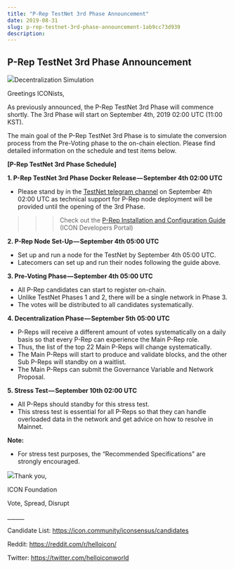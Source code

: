 ```yaml
---
title: "P-Rep TestNet 3rd Phase Announcement"
date: 2019-08-31
slug: p-rep-testnet-3rd-phase-announcement-1ab9cc73d939
description:
---
```


## P-Rep TestNet 3rd Phase Announcement

![](https://cdn-images-1.medium.com/max/800/1*kJ9A1eE2JFQp-mgQDOcDgQ.png)Decentralization Simulation

Greetings ICONists,

As previously announced, the P-Rep TestNet 3rd Phase will commence shortly. The 3rd Phase will start on September 4th, 2019 02:00 UTC (11:00 KST).

The main goal of the P-Rep TestNet 3rd Phase is to simulate the conversion process from the Pre-Voting phase to the on-chain election. Please find detailed information on the schedule and test items below.

**[P-Rep TestNet 3rd Phase Schedule]**

**1. P-Rep TestNet 3rd Phase Docker Release — September 4th 02:00 UTC**

* Please stand by in the [TestNet telegram channel](https://t.me/joinchat/H33WtRIOelpmVW2JExULOQ) on September 4th 02:00 UTC as technical support for P-Rep node deployment will be provided until the opening of the 3rd Phase.

>>> Check out the [P-Rep Installation and Configuration Guide](https://www.icondev.io/docs/p-rep-installation-and-configuration) (ICON Developers Portal)

**2. P-Rep Node Set-Up — September 4th 05:00 UTC**

* Set up and run a node for the TestNet by September 4th 05:00 UTC.
* Latecomers can set up and run their nodes following the guide above.

**3. Pre-Voting Phase — September 4th 05:00 UTC**

* All P-Rep candidates can start to register on-chain.
* Unlike TestNet Phases 1 and 2, there will be a single network in Phase 3.
* The votes will be distributed to all candidates systematically.

**4. Decentralization Phase — September 5th 05:00 UTC**

* P-Reps will receive a different amount of votes systematically on a daily basis so that every P-Rep can experience the Main P-Rep role.
* Thus, the list of the top 22 Main P-Reps will change systematically.
* The Main P-Reps will start to produce and validate blocks, and the other Sub P-Reps will standby on a waitlist.
* The Main P-Reps can submit the Governance Variable and Network Proposal.

**5. Stress Test — September 10th 02:00 UTC**

* All P-Reps should standby for this stress test.
* This stress test is essential for all P-Reps so that they can handle overloaded data in the network and get advice on how to resolve in Mainnet.

**Note:**

* For stress test purposes, the “Recommended Specifications” are strongly encouraged.

![](https://cdn-images-1.medium.com/max/800/1*9rCIaSRhBaBNcBxxnYAp0g.png)Thank you,

ICON Foundation

Vote, Spread, Disrupt

\_\_\_\_\_\_

Candidate List: <https://icon.community/iconsensus/candidates>

Reddit: <https://reddit.com/r/helloicon/>

Twitter: <https://twitter.com/helloiconworld>

